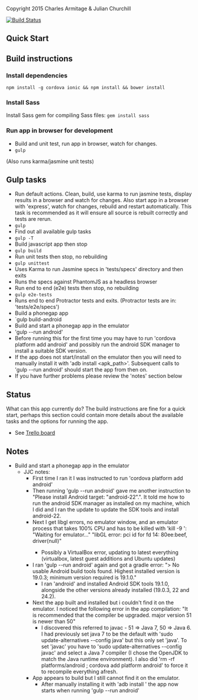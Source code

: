 Copyright 2015 Charles Armitage & Julian Churchill

[![Build Status](https://travis-ci.org/charlesarmitage/PottyPottyPotty.svg?branch=master)](https://travis-ci.org/charlesarmitage/PottyPottyPotty)

## Quick Start

## Build instructions

### Install dependencies ###
`npm install -g cordova ionic && npm install && bower install`

### Install Sass ###
Install Sass gem for compiling Sass files:
`gem install sass`

### Run app in browser for development ###
- Build and unit test, run app in browser, watch for changes.
 - `gulp`

(Also runs karma/jasmine unit tests)

## Gulp tasks

- Run default actions. Clean, build, use karma to run jasmine tests, display results in a browser and watch for changes. Also start app in a browser with 'express', watch for changes, rebuild and restart automatically. This task is recommended as it will ensure all source is rebuilt correctly and tests are rerun.
 - `gulp`
- Find out all available gulp tasks
 - `gulp -T`
- Build javascript app then stop
 - `gulp build`
- Run unit tests then stop, no rebuilding
 - `gulp unittest`
 - Uses Karma to run Jasmine specs in 'tests/specs' directory and then exits
 - Runs the specs against PhantomJS as a headless browser
- Run end to end (e2e) tests then stop, no rebuilding
 - `gulp e2e-tests`
 - Runs end to end Protractor tests and exits. (Protractor tests are in: 'tests/e2e/specs')
- Build a phonegap app
 - `gulp build-android
- Build and start a phonegap app in the emulator
 - 'gulp --run android'
  - Before running this for the first time you may have to run 'cordova platform add android' and possibly run the android SDK manager to install a suitable SDK version.
  - If the app does not start/install on the emulator then you will need to manually install it with 'adb install <apk_path>'. Subsequent calls to 'gulp --run android' should start the app from then on.
  - If you have further problems please review the 'notes' section below

## Status

What can this app currently do? The build instructions are fine for a quick start, perhaps this section could
contain more details about the available tasks and the options for running the app.

- See [Trello board](https://trello.com/b/CssnKlKA/potty-training-app)

## Notes

- Build and start a phonegap app in the emulator
  - JJC notes:
    - First time I ran it I was instructed to run 'cordova platform add android'
    - Then running 'gulp --run android' gave me another instruction to "Please install Android target: \"android-22\".". It told me how to run the android SDK manager as installed on my machine, which I did and I ran the update to update the SDK tools and install android-22.
    - Next I get libgl errors, no emulator window, and an emulator process that takes 100% CPU and has to be killed with 'kill -9 <process id>':
      "Waiting for emulator..."
      "libGL error: pci id for fd 14: 80ee:beef, driver(null)"
      - Possibly a VirtualBox error, updating to latest everything (virtualbox, latest guest additions and Ubuntu updates)
    - I ran 'gulp --run android' again and got a gradle error:
      "> No usable Android build tools found. Highest installed version is 19.0.3; minimum version required is 19.1.0."
      - I ran 'android' and installed Android SDK tools 19.1.0, alongside the other versions already installed (19.0.3, 22 and 24.2).
    - Next the app built and installed but i couldn't find it on the emulator. I noticed the following error in the app compilation:
      "It is recommended that the compiler be upgraded. major version 51 is newer than 50"
      - I discovered this referred to javac - 51 => Java 7, 50 => Java 6. I had previously set java 7 to be the default with 'sudo update-alternatives --config java' but this only set 'java'. To set 'javac' you have to 'sudo update-alternatives --config javac' and select a Java 7 compiler (I chose the OpenJDK to match the Java runtime environment). I also did 'rm -rf platforms/android ; cordova add platform android' to force it to recompile everything afresh.
    - App appears to build but I still cannot find it on the emulator.
        - After manually installing it with 'adb install <apk>' the app now starts when running 'gulp --run android'
